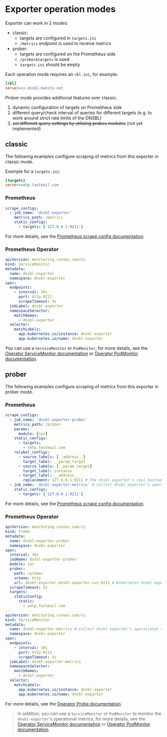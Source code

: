 # Exporter operation modes

Exporter can work in 2 modes:

* classic:
  * targets are configured in `targets.ini`
  * `/metrics` endpoint is used to receive metrics
* prober:
  * targets are configured on the Prometheus side
  * `/prober&target=` is used
  * `targets.ini` should be empty

Each operation mode requires an `rbl.ini`, for example:

```ini
[rbl]
server=ix.dnsbl.manitu.net
```

Prober mode provides additional features over classic:

 1. dynamic configuration of targets on Prometheus side
 1. different query/check interval of queries for different targets (e.g. to work around strict rate limits of the DNSBL)
 1. ~~set different query settings by utilizing probes modules~~ (not yet implemented)

## classic

The following examples configure scraping of metrics from this exporter in classic mode.

Example for a `targets.ini`:

```ini
[targets]
server=smtp.fastmail.com
```

### Prometheus

```yaml
scrape_configs:
  - job_name: 'dnsbl-exporter'
    metrics_path: /metrics
    static_configs:
      - targets: ['127.0.0.1:9211']
```

For more details, see the [Prometheus scrape config documentation](https://prometheus.io/docs/prometheus/latest/configuration/configuration/#scrape_config).

### Prometheus Operator

```yaml
apiVersion: monitoring.coreos.com/v1
kind: ServiceMonitor
metadata:
  name: dnsbl-exporter
  namespace: dnsbl-exporter
spec:
  endpoints:
    - interval: 30s
      port: http-9211
      scrapeTimeout: 5s
  jobLabel: dnsbl-exporter
  namespaceSelector:
    matchNames:
      - dnsbl-exporter
  selector:
    matchLabels:
      app.kubernetes.io/instance: dnsbl-exporter
      app.kubernetes.io/name: dnsbl-exporter
```

You can use a `ServiceMonitor` or `PodMonitor`, for more details, see the [Operator ServiceMonitor documentation](https://prometheus-operator.dev/docs/operator/design/#servicemonitor) or [Operator PodMonitor documentation](https://prometheus-operator.dev/docs/operator/design/#podmonitor).

## prober

The following examples configure scraping of metrics from this exporter in prober mode.

### Prometheus

```yaml
scrape_configs:
  - job_name: 'dnsbl-exporter-prober'
    metrics_path: /prober
    params:
      module: [ips]
    static_configs:
      - targets:
        - smtp.fastmail.com
    relabel_configs:
      - source_labels: [__address__]
        target_label: __param_target
      - source_labels: [__param_target]
        target_label: instance
      - target_label: __address__
        replacement: 127.0.0.1:9211 # The dnsbl exporter's real hostname:port.
  - job_name: 'dnsbl-exporter-metrics' # collect dnsbl exporter's operational metrics.
    static_configs:
      - targets: ['127.0.0.1:9211']
```

For more details, see the [Prometheus scrape config documentation](https://prometheus.io/docs/prometheus/latest/configuration/configuration/#scrape_config).

### Prometheus Operator

```yaml
apiVersion: monitoring.coreos.com/v1
kind: Probe
metadata:
  name: dnsbl-exporter-prober
  namespace: dnsbl-exporter
spec:
  interval: 30s
  jobName: dnsbl-exporter-prober
  module: ips
  prober:
    path: /prober
    scheme: http
    url: dnsbl-exporter.dnsbl-exporter.svc:9211 # Kubernetes dnsbl exporter's service
  scrapeTimeout: 5s
  targets:
    staticConfig:
      static:
        - smtp.fastmail.com
---
apiVersion: monitoring.coreos.com/v1
kind: ServiceMonitor
metadata:
  name: dnsbl-exporter-metrics # collect dnsbl exporter's operational metrics.
  namespace: dnsbl-exporter
spec:
  endpoints:
    - interval: 30s
      port: http-9211
      scrapeTimeout: 5s
  jobLabel: dnsbl-exporter-metrics
  namespaceSelector:
    matchNames:
      - dnsbl-exporter
  selector:
    matchLabels:
      app.kubernetes.io/instance: dnsbl-exporter
      app.kubernetes.io/name: dnsbl-exporter
```

For more details, see the [Operator Probe documentation](https://prometheus-operator.dev/docs/operator/design/#probe).

> In addition, you can use a `ServiceMonitor` or `PodMonitor` to monitor the `dnsbl-exporter`'s operational metrics, for more details, see the [Operator ServiceMonitor documentation](https://prometheus-operator.dev/docs/operator/design/#servicemonitor) or [Operator PodMonitor documentation](https://prometheus-operator.dev/docs/operator/design/#podmonitor).